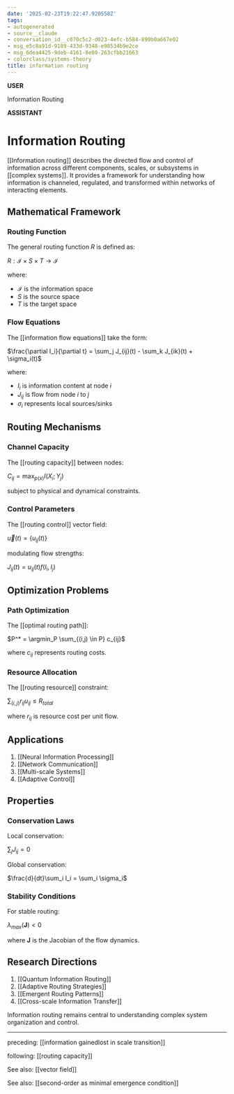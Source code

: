 ```yaml
---
date: '2025-02-23T19:22:47.920558Z'
tags:
- autogenerated
- source__claude
- conversation_id__c070c5c2-d023-4efc-b584-890b0a667e02
- msg_e5c8a91d-9189-433d-9348-e98534b9e2ce
- msg_6dea4425-9deb-4161-8e80-263cfbb21663
- colorclass/systems-theory
title: information routing
---
```


**USER**

Information Routing


**ASSISTANT**

# Information Routing

[[Information routing]] describes the directed flow and control of information across different components, scales, or subsystems in [[complex systems]]. It provides a framework for understanding how information is channeled, regulated, and transformed within networks of interacting elements.

## Mathematical Framework

### Routing Function

The general routing function $R$ is defined as:

$R: \mathcal{I} \times S \times T \to \mathcal{I}$

where:
- $\mathcal{I}$ is the information space
- $S$ is the source space
- $T$ is the target space

### Flow Equations

The [[information flow equations]] take the form:

$\frac{\partial I_i}{\partial t} = \sum_j J_{ij}(t) - \sum_k J_{ik}(t) + \sigma_i(t)$

where:
- $I_i$ is information content at node $i$
- $J_{ij}$ is flow from node $i$ to $j$
- $\sigma_i$ represents local sources/sinks

## Routing Mechanisms

### Channel Capacity

The [[routing capacity]] between nodes:

$C_{ij} = \max_{p(x)} I(X_i;Y_j)$

subject to physical and dynamical constraints.

### Control Parameters

The [[routing control]] vector field:

$\vec{u}(t) = \{u_{ij}(t)\}$

modulating flow strengths:

$J_{ij}(t) = u_{ij}(t)f(I_i, I_j)$

## Optimization Problems

### Path Optimization

The [[optimal routing path]]:

$P^* = \argmin_P \sum_{(i,j) \in P} c_{ij}$

where $c_{ij}$ represents routing costs.

### Resource Allocation

The [[routing resource]] constraint:

$\sum_{(i,j)} r_{ij}u_{ij} \leq R_{total}$

where $r_{ij}$ is resource cost per unit flow.

## Applications

1. [[Neural Information Processing]]
2. [[Network Communication]]
3. [[Multi-scale Systems]]
4. [[Adaptive Control]]

## Properties

### Conservation Laws

Local conservation:

$\sum_j J_{ij} = 0$

Global conservation:

$\frac{d}{dt}\sum_i I_i = \sum_i \sigma_i$

### Stability Conditions

For stable routing:

$\lambda_{max}(\mathbf{J}) < 0$

where $\mathbf{J}$ is the Jacobian of the flow dynamics.

## Research Directions

1. [[Quantum Information Routing]]
2. [[Adaptive Routing Strategies]]
3. [[Emergent Routing Patterns]]
4. [[Cross-scale Information Transfer]]

Information routing remains central to understanding complex system organization and control.


---

preceding: [[information gainedlost in scale transition]]  


following: [[routing capacity]]

See also: [[vector field]]


See also: [[second-order as minimal emergence condition]]